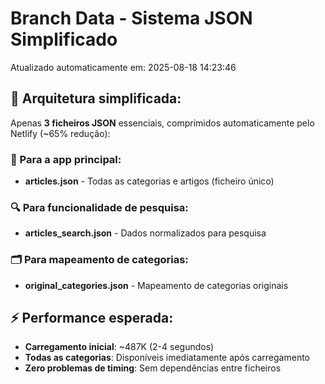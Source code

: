 # Branch Data - Sistema JSON Simplificado
Atualizado automaticamente em: 2025-08-18 14:23:46

## 🎯 Arquitetura simplificada:
Apenas **3 ficheiros JSON** essenciais, comprimidos automaticamente pelo Netlify (~65% redução):

### 📱 Para a app principal:
- **articles.json** - Todas as categorias e artigos (ficheiro único)

### 🔍 Para funcionalidade de pesquisa:
- **articles_search.json** - Dados normalizados para pesquisa

### 🗂️ Para mapeamento de categorias:
- **original_categories.json** - Mapeamento de categorias originais

## ⚡ Performance esperada:
- **Carregamento inicial**: ~487K (2-4 segundos)
- **Todas as categorias**: Disponíveis imediatamente após carregamento
- **Zero problemas de timing**: Sem dependências entre ficheiros
